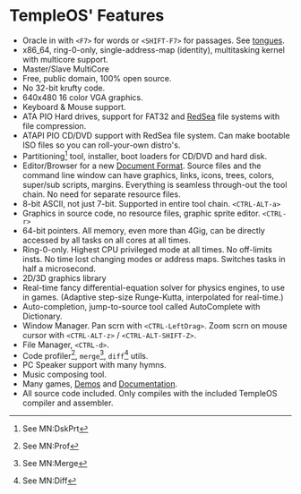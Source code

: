 # TempleOS' Features
  - Oracle in with `<F7>` for words or `<SHIFT-F7>` for passages. See [tongues](https://github.com/cia-foundation/TempleOS/blob/c26482bb6ad3f80106d28504ec5db3c6a360732c/Adam/God/HSNotes.DD).
  - x86_64, ring-0-only, single-address-map (identity), multitasking kernel with multicore support.
  - Master/Slave MultiCore 
  - Free, public domain, 100% open source.
  - No 32-bit krufty code.
  - 640x480 16 color VGA graphics.
  - Keyboard & Mouse support.
  - ATA PIO Hard drives, support for FAT32 and [RedSea](./RedSea.md) file systems with file compression.
  - ATAPI PIO CD/DVD support with RedSea file system. Can make bootable ISO files so you can roll-your-own distro's.
  - Partitioning[^1] tool, installer, boot loaders for CD/DVD and hard disk.
  - Editor/Browser for a new [Document Format](./DolDocOverview.md). Source files and the command line window can have graphics, links, icons, trees, colors, super/sub scripts, margins. Everything is seamless through-out the tool chain. No need for separate resource files.
  - 8-bit ASCII, not just 7-bit. Supported in entire tool chain. `<CTRL-ALT-a>`
  - Graphics in source code, no resource files, graphic sprite editor. `<CTRL-r>`
  - 64-bit pointers. All memory, even more than 4Gig, can be directly accessed by all tasks on all cores at all times.
  - Ring-0-only. Highest CPU privileged mode at all times. No off-limits insts. No time lost changing modes or address maps. Switches tasks in half a microsecond.
  - 2D/3D graphics library
  - Real-time fancy differential-equation solver for physics engines, to use in games. (Adaptive step-size Runge-Kutta, interpolated for real-time.)
  - Auto-completion, jump-to-source tool called AutoComplete with Dictionary.
  - Window Manager. Pan scrn with `<CTRL-LeftDrag>`. Zoom scrn on mouse cursor with `<CTRL-ALT-z>` / `<CTRL-ALT-SHIFT-Z>`.
  - File Manager, `<CTRL-d>`.
  - Code profiler[^2], `merge`[^3], `diff`[^4] utils.
  - PC Speaker support with many hymns.
  - Music composing tool.
  - Many games, [Demos](./DemoIndex.md) and [Documentation](./HelpIndex.md).
  - All source code included. Only compiles with the included TempleOS compiler and assembler.

[^1]: See MN:DskPrt

[^2]: See MN:Prof

[^3]: See MN:Merge

[^4]: See MN:Diff
